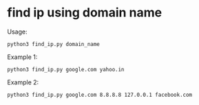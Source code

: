 # find ip using domain name

Usage:
```
python3 find_ip.py domain_name
```

Example 1:
```
python3 find_ip.py google.com yahoo.in
```

Example 2:
```
python3 find_ip.py google.com 8.8.8.8 127.0.0.1 facebook.com
```
